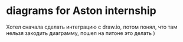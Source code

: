 # diagrams for Aston internship


Хотел сначала сделать интеграцию с draw.io, потом понял, что там нельзя закодить диаграмму, пошел на питоне это делать ) 
